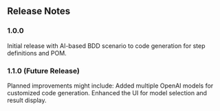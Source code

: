 ## Release Notes

### 1.0.0

Initial release with AI-based BDD scenario to code generation for step definitions and POM.

### 1.1.0 (Future Release)

Planned improvements might include:
    Added multiple OpenAI models for customized code generation.
    Enhanced the UI for model selection and result display.
